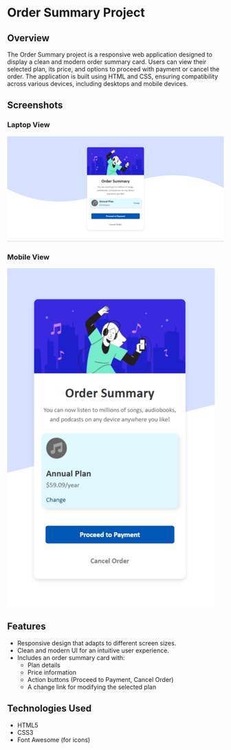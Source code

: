 # Order Summary Project

## Overview

The Order Summary project is a responsive web application designed to display a clean and modern order summary card. Users can view their selected plan, its price, and options to proceed with payment or cancel the order. The application is built using HTML and CSS, ensuring compatibility across various devices, including desktops and mobile devices.

## Screenshots

### Laptop View

![Laptop View](screenshots/laptop.png)

### Mobile View

![Mobile View](screenshots/mobile.png)

## Features

- Responsive design that adapts to different screen sizes.
- Clean and modern UI for an intuitive user experience.
- Includes an order summary card with:
  - Plan details
  - Price information
  - Action buttons (Proceed to Payment, Cancel Order)
  - A change link for modifying the selected plan

## Technologies Used

- HTML5
- CSS3
- Font Awesome (for icons)
